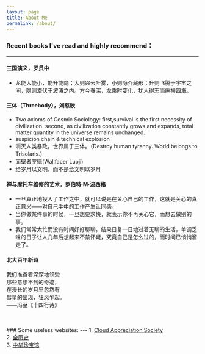```yaml
---
layout: page
title: About Me
permalink: /about/
---
```


### Recent books I've read and highly recommend：
---
#### 三国演义，罗贯中
- 龙能大能小，能升能隐；大则兴云吐雾，小则隐介藏形；升则飞腾于宇宙之间，隐则潜伏于波涛之内。方今春深，龙乘时变化，犹人得志而纵横四海。  
#### 三体（Threebody），刘慈欣
- Two axioms of Cosmic Sociology: first,survival is the first necessity of civilization. second, as civilization constantly grows and expands, total matter quantity in the universe remains unchanged. 
- suspicion chain & technical explosion
- 消灭人类暴政，世界属于三体。（Destroy human tyranny. World belongs to Trisolaris.）
- 面壁者罗辑(Wallfacer Luoji)
- 给岁月以文明，而不是给文明以岁月  
#### 禅与摩托车维修的艺术，罗伯特·M·波西格
- 一旦真正地投入了工作之中，就可以说是在关心自己的工作，这就是关心的真正意义——对自己手中的工作产生认同感。
- 当你做某件事的时候，一旦想要求快，就表示你不再关心它，而想去做别的事。
- 我们常常太忙而没有时间好好聊聊，结果日复一日地过着无聊的生活，单调乏味的日子让人几年后想起来不禁怀疑，究竟自己是怎么过的，而时间已悄悄溜走了。  
#### 北大百年新诗
我们准备着深深地领受   
那些意想不到的奇迹，   
在漫长的岁月里忽然有   
彗星的出现，狂风乍起。   
——冯至《十四行诗》  

<br>
<br>
### Some useless websites:
---
1. <a href="https://cloudappreciationsociety.org/" target="_self">Cloud Appreciation Society</a><br>
2. <a href="https://www.allhistory.com/" target="_self">全历史</a><br>
3. <a href="https://g2.ltfc.net/home" target="_self">中华珍宝馆</a><br>
